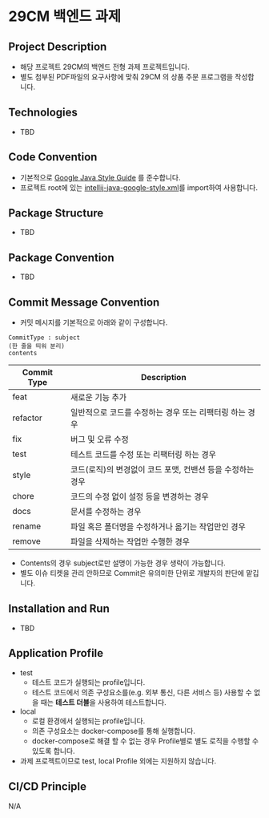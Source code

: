 # 29CM 백엔드 과제

## Project Description
- 해당 프로젝트 29CM의 백엔드 전형 과제 프로젝트입니다.
- 별도 첨부된 PDF파일의 요구사항에 맞춰 29CM 의 상품 주문 프로그램을 작성합니다.


## Technologies
- TBD

## Code Convention
- 기본적으로 [Google Java Style Guide](https://google.github.io/styleguide/javaguide.html) 를 준수합니다.
- 프로젝트 root에 있는 [intellij-java-google-style.xml](./intellij-java-google-style.xml)를 import하여 사용합니다. 

## Package Structure
- TBD

## Package Convention
- TBD

## Commit Message Convention
- 커밋 메시지를 기본적으로 아래와 같이 구성합니다.
```
CommitType : subject
(한 줄을 띄워 분리)
contents
```
| Commit Type | Description                        |
|-------------|------------------------------------|
| feat        | 새로운 기능 추가                          | 
| refactor    | 일반적으로 코드를 수정하는 경우 또는 리팩터링 하는 경우    | 
| fix         | 버그 및 오류 수정                         | 
| test        | 테스트 코드를 수정 또는 리팩터링 하는 경우           | 
| style       | 코드(로직)의 변경없이 코드 포맷, 컨밴션 등을 수정하는 경우 |
| chore       | 코드의 수정 없이 설정 등을 변경하는 경우            |
| docs        | 문서를 수정하는 경우                        |
| rename      | 파일 혹은 폴더명을 수정하거나 옮기는 작업만인 경우       |
| remove      | 파일을 삭제하는 작업만 수행한 경우                |
- Contents의 경우 subject로만 설명이 가능한 경우 생략이 가능합니다.
- 별도 이슈 티켓을 관리 안하므로 Commit은 유의미한 단위로 개발자의 판단에 맡깁니다.

## Installation and Run
- TBD

## Application Profile
- test
    - 테스트 코드가 실행되는 profile입니다.
    - 테스트 코드에서 의존 구성요소를(e.g. 외부 통신, 다른 서비스 등) 사용할 수 없을 때는 **테스트 더블**을 사용하여 테스트합니다.
- local
    - 로컬 환경에서 실행되는 profile입니다.
    - 의존 구성요소는 docker-compose를 통해 실행합니다.
    - docker-compose로 해결 할 수 없는 경우 Profile별로 별도 로직을 수행할 수 있도록 합니다.
- 과제 프로젝트이므로 test, local Profile 외에는 지원하지 않습니다. 

## CI/CD Principle
N/A